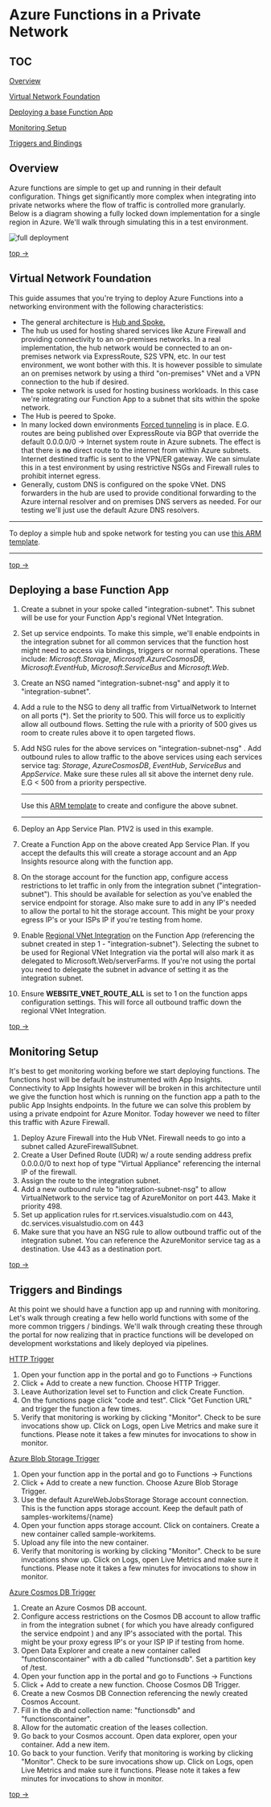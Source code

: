 # Azure Functions in a Private Network

## TOC

[Overview](#Overview)

[Virtual Network Foundation](#Virtual-Network-Foundation)

[Deploying a base Function App](#Deploying-a-base-Function-App)

[Monitoring Setup](#Monitoring-Setup)

[Triggers and Bindings](#Triggers-and-Bindings)

## Overview

Azure functions are  simple to get up and running in their default configuration. Things get significantly more complex when integrating into private networks where the flow of traffic is controlled more granularly. Below is a diagram showing a fully locked down implementation for a single region in Azure. We'll walk through simulating this in a test environment.

![](images/All.PNG "full deployment")

[top ->](#TOC)

## Virtual Network Foundation

This guide assumes that you're trying to deploy Azure Functions into a networking environment with the following characteristics:

- The general architecture is [Hub and Spoke.](https://docs.microsoft.com/en-us/azure/cloud-adoption-framework/ready/azure-best-practices/hub-spoke-network-topology) 
- The hub us used for hosting shared services like Azure Firewall and providing connectivity to an on-premises networks. In a real implementation, the hub network would be connected to an on-premises network via ExpressRoute, S2S VPN, etc. In our test environment, we wont bother with this. It is however possible to simulate an on premises network by using a third "on-premises" VNet and a VPN connection to the hub if desired.
- The spoke network is used for hosting business workloads. In this case we're integrating our Function App to a subnet that sits within the spoke network.
- The Hub is peered to Spoke.
- In many locked down environments [Forced tunneling](https://docs.microsoft.com/en-us/azure/vpn-gateway/vpn-gateway-forced-tunneling-rm) is in place. E.G. routes are being published over ExpressRoute via BGP that override the default 0.0.0.0/0 -> Internet system route in Azure subnets. The effect is that there is **no** direct route to the internet from within Azure subnets. Internet destined traffic is sent to the VPN/ER gateway. We can simulate this in a test environment by using restrictive NSGs and Firewall rules to prohibit internet egress.
- Generally, custom DNS is configured on the spoke VNet. DNS forwarders in the hub are used to provide conditional forwarding to the Azure internal resolver and on premises DNS servers as needed. For our testing we'll just use the default Azure DNS resolvers.

------

To deploy a simple hub and spoke network for testing you can use [this ARM template](templates\base-network\azuredeploy.json).

------

[top ->](#TOC)

## Deploying a base Function App

1. Create a subnet in your spoke called "integration-subnet". This subnet will be use for your Function App's regional VNet Integration.

2. Set up service endpoints. To make this simple, we'll enable endpoints in the integration subnet for all common services that the function host might need to access via bindings, triggers or normal operations. These include: *Microsoft.Storage*, *Microsoft.AzureCosmosDB*, *Microsoft.EventHub*, *Microsoft.ServiceBus* and *Microsoft.Web*.

3. Create an NSG named "integration-subnet-nsg" and apply it to "integration-subnet".

4. Add a rule to the NSG to deny all traffic from VirtualNetwork to Internet on all ports (*). Set the priority to 500. This will force us to explicitly allow all outbound flows. Setting the rule with a priority of 500 gives us room to create rules above it to open targeted flows.

5. Add NSG rules for the above services on "integration-subnet-nsg" . Add outbound rules to allow traffic to the above services using each services service tag: *Storage*, *AzureCosmosDB*, *EventHub*, *ServiceBus* and *AppService*. Make sure these rules all sit above the internet deny rule. E.G < 500 from a priority perspective.

   ------

   Use this [ARM template](templates\integration-subnet\azuredeploy.json) to create and configure the above subnet.

   ------

   

6. Deploy an App Service Plan. P1V2 is used in this example.

7. Create a Function App on the above created App Service Plan. If you accept the defaults this will create a storage account and an App Insights resource along with the function app.

8. On the storage account for the function app, configure access restrictions to let traffic in only from the integration subnet ("integration-subnet"). This should be available for selection as you've enabled the service endpoint for storage. Also make sure to add in any IP's needed to allow the portal to hit the storage account. This might be your proxy egress IP's or your ISPs IP if you're testing from home.

9. Enable [Regional VNet Integration](https://docs.microsoft.com/en-us/azure/app-service/web-sites-integrate-with-vnet#regional-vnet-integration) on the Function App (referencing the subnet created in step 1 - "integration-subnet"). Selecting the subnet to be used for Regional VNet Integration via the portal will also mark it as delegated to Microsoft.Web/serverFarms. If you're not using the portal you need to delegate the subnet in advance of setting it as the integration subnet.

10. Ensure **WEBSITE_VNET_ROUTE_ALL** is set to 1 on the function apps configuration settings. This will force all outbound traffic down the regional VNet Integration.

[top ->](#TOC)

## Monitoring Setup

It's best to get monitoring working before we start deploying functions. The functions host will be default be instrumented with App Insights. Connectivity to App Insights however will be broken in this architecture until we give the function host which is running on the function app a path to the public App Insights endpoints. In the future we can solve this problem by using a private endpoint for Azure Monitor. Today however we need to filter this traffic with Azure Firewall.

1. Deploy Azure Firewall into the Hub VNet. Firewall needs to go into a subnet called AzureFirewallSubnet.
2. Create a User Defined Route (UDR) w/ a route sending address prefix 0.0.0.0/0 to next hop of type "Virtual Appliance" referencing the internal IP of the firewall.
3. Assign the route to the integration subnet.
4. Add a new outbound rule to "integration-subnet-nsg" to allow VirtualNetwork to the service tag of AzureMonitor on port 443. Make it priority 498.
5. Set up application rules for rt.services.visualstudio.com on 443, dc.services.visualstudio.com on 443
6. Make sure that you have an NSG rule to allow outbound traffic out of the integration subnet. You can reference the AzureMonitor service tag as a destination. Use 443 as a destination port.

[top ->](#TOC)

## Triggers and Bindings

At this point we should have a function app up and running with monitoring. Let's walk through creating a few hello world functions with some of the more common triggers / bindings. We'll walk through creating these through the portal for now realizing that in practice functions will be developed on development workstations and likely deployed via pipelines.

[HTTP Trigger](https://docs.microsoft.com/en-us/azure/azure-functions/functions-bindings-http-webhook-trigger?tabs=csharp)

1. Open your function app in the portal and go to Functions -> Functions
2. Click + Add to create a new function. Choose HTTP Trigger.
3. Leave Authorization level set to Function and click Create Function.
4. On the functions page click "code and test". Click "Get Function URL" and trigger the function a few times.
5. Verify that monitoring is working by clicking "Monitor". Check to be sure invocations show up. Click on Logs, open Live Metrics and make sure it functions. Please note it takes a few minutes for invocations to show in monitor.

[Azure Blob Storage Trigger](https://docs.microsoft.com/en-us/azure/azure-functions/functions-bindings-storage-blob-trigger?tabs=csharp)

1. Open your function app in the portal and go to Functions -> Functions
2. Click + Add to create a new function. Choose Azure Blob Storage Trigger.
3. Use the default AzureWebJobsStorage  Storage account connection. This is the function apps storage account. Keep the default path of samples-workitems/{name}
4. Open your function apps storage account. Click on containers. Create a new container called sample-workitems.
5. Upload any file into the new container.
6. Verify that monitoring is working by clicking "Monitor". Check to be sure invocations show up. Click on Logs, open Live Metrics and make sure it functions. Please note it takes a few minutes for invocations to show in monitor.

[Azure Cosmos DB Trigger](https://docs.microsoft.com/en-us/azure/azure-functions/functions-bindings-cosmosdb-v2)

1. Create an Azure Cosmos DB account. 
2. Configure access restrictions on the Cosmos DB account to allow traffic in from the integration subnet ( for which you have already configured the service endpoint ) and any IP's associated with the portal. This might be your proxy egress IP's or your ISP IP if testing from home.
3. Open Data Explorer and create a new container called "functionscontainer" with a db called "functionsdb". Set a partition key of /test.
4. Open your function app in the portal and go to Functions -> Functions
5. Click + Add to create a new function. Choose Cosmos DB Trigger.
6. Create a new Cosmos DB Connection referencing the newly created Cosmos Account.
7. Fill in the db and collection name: "functionsdb" and "functionscontainer".
8. Allow for the automatic creation of the leases collection.
9. Go back to your Cosmos account. Open data explorer, open your container. Add a new item.
10. Go back to your function. Verify that monitoring is working by clicking "Monitor". Check to be sure invocations show up. Click on Logs, open Live Metrics and make sure it functions. Please note it takes a few minutes for invocations to show in monitor.

[top ->](#TOC)